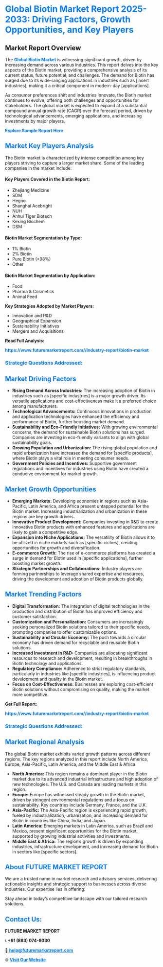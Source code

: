 <h1 style="color: #007BFF;">Global Biotin Market Report 2025-2033: Driving Factors, Growth Opportunities, and Key Players</h1>

<section id="overview">
<h2>Market Report Overview</h2>
<p>The <a href="https://www.futuremarketreport.com//industry-report/biotin-market" style="color: #007BFF; text-decoration: none;"><strong>Global Biotin Market</strong></a> is witnessing significant growth, driven by increasing demand across various industries. This report delves into the key aspects of the Biotin market, providing a comprehensive analysis of its current status, future potential, and challenges. The demand for Biotin has surged due to its wide-ranging applications in industries such as [insert industries], making it a critical component in modern-day [applications].</p>
<p>As consumer preferences shift and industries innovate, the Biotin market continues to evolve, offering both challenges and opportunities for stakeholders. The global market is expected to expand at a substantial compound annual growth rate (CAGR) over the forecast period, driven by technological advancements, emerging applications, and increasing investments by major players.</p>
</section>

<section id="overview">
<p><a href="https://www.futuremarketreport.com//request-sample/reportId=57072" style="color: #007BFF; text-decoration: none;"><strong>Explore Sample Report Here</strong></a></p>
</section>

<section id="key-players">
<h2 style="color: #007BFF;">Market Key Players Analysis</h2>
<p>The Biotin market is characterized by intense competition among key players striving to capture a larger market share. Some of the leading companies in the market include:</p>
<h4>Key Players Covered in the Biotin Report:</h4>
<ul><li>Zhejiang Medicine</li><li>SDM</li><li>Hegno</li><li>Shanghai Acebright</li><li>NUH</li><li>Anhui Tiger Biotech</li><li>Kexing Biochem</li><li>DSM</li></ul>
<h4>Biotin Market Segmentation by Type:</h4>
<ul><li>1% Biotin</li><li>2% Biotin</li><li>Pure Biotin (&gt;98%)</li><li>Other</li></ul>

<h4>Biotin Market Segmentation by Application:</h4>
<ul><li>Food</li><li>Pharma &amp; Cosmetics</li><li>Animal Feed</li></ul>
<p><strong>Key Strategies Adopted by Market Players:</strong></p>
<ul>
<li>Innovation and R&D</li>
<li>Geographical Expansion</li>
<li>Sustainability Initiatives</li>
<li>Mergers and Acquisitions</li>
</ul>
</section>

<section>
<p><strong>Read Full Analysis: </strong></p><a href="https://www.futuremarketreport.com//industry-report/biotin-market" style="color: #007BFF; text-decoration: none;"><strong>https://www.futuremarketreport.com//industry-report/biotin-market</strong></a>
<h3 style="color: #007BFF;">Strategic Questions Addressed:</h3>
</section>

<section id="driving-factors">
<h2 style="color: #007BFF;">Market Driving Factors</h2>
<ul>
<li><strong>Rising Demand Across Industries:</strong> The increasing adoption of Biotin in industries such as [specific industries] is a major growth driver. Its versatile applications and cost-effectiveness make it a preferred choice among manufacturers.</li>
<li><strong>Technological Advancements:</strong> Continuous innovations in production and application technologies have enhanced the efficiency and performance of Biotin, further boosting market demand.</li>
<li><strong>Sustainability and Eco-Friendly Initiatives:</strong> With growing environmental concerns, the demand for sustainable Biotin solutions has surged. Companies are investing in eco-friendly variants to align with global sustainability goals.</li>
<li><strong>Growing Population and Urbanization:</strong> The rising global population and rapid urbanization have increased the demand for [specific products], where Biotin plays a vital role in meeting consumer needs.</li>
<li><strong>Government Policies and Incentives:</strong> Supportive government regulations and incentives for industries using Biotin have created a conducive environment for market growth.</li>
</ul>
</section>

<section id="growth-opportunities">
<h2 style="color: #007BFF;">Market Growth Opportunities</h2>
<ul>
<li><strong>Emerging Markets:</strong> Developing economies in regions such as Asia-Pacific, Latin America, and Africa present untapped potential for the Biotin market. Increasing industrialization and urbanization in these regions are key growth drivers.</li>
<li><strong>Innovative Product Development:</strong> Companies investing in R&D to create innovative Biotin products with enhanced features and applications are likely to gain a competitive edge.</li>
<li><strong>Expansion into Niche Applications:</strong> The versatility of Biotin allows it to be utilized in niche markets such as [specific niches], creating opportunities for growth and diversification.</li>
<li><strong>E-commerce Growth:</strong> The rise of e-commerce platforms has created a surge in demand for Biotin used in [specific applications], further boosting market growth.</li>
<li><strong>Strategic Partnerships and Collaborations:</strong> Industry players are forming partnerships to leverage shared expertise and resources, driving the development and adoption of Biotin products globally.</li>
</ul>
</section>

<section id="trending-factors">
<h2 style="color: #007BFF;">Market Trending Factors</h2>
<ul>
<li><strong>Digital Transformation:</strong> The integration of digital technologies in the production and distribution of Biotin has improved efficiency and customer satisfaction.</li>
<li><strong>Customization and Personalization:</strong> Consumers are increasingly seeking personalized Biotin solutions tailored to their specific needs, prompting companies to offer customizable options.</li>
<li><strong>Sustainability and Circular Economy:</strong> The push towards a circular economy has driven demand for recyclable and reusable Biotin solutions.</li>
<li><strong>Increased Investment in R&D:</strong> Companies are allocating significant resources to research and development, resulting in breakthroughs in Biotin technology and applications.</li>
<li><strong>Regulatory Compliance:</strong> Adherence to strict regulatory standards, particularly in industries like [specific industries], is influencing product development and quality in the Biotin market.</li>
<li><strong>Focus on Cost-Effectiveness:</strong> Businesses are exploring cost-efficient Biotin solutions without compromising on quality, making the market more competitive.</li>
</ul>
</section>

<section>
<p><strong>Get Full Report: </strong></p><a href="https://www.futuremarketreport.com//industry-report/biotin-market" style="color: #007BFF; text-decoration: none;"><strong>https://www.futuremarketreport.com//industry-report/biotin-market</strong></a>
<h3 style="color: #007BFF;">Strategic Questions Addressed:</h3>
</section>


<section id="regional-analysis">
<h2 style="color: #007BFF;">Market Regional Analysis</h2>
<p>The global Biotin market exhibits varied growth patterns across different regions. The key regions analyzed in this report include North America, Europe, Asia-Pacific, Latin America, and the Middle East & Africa:</p>
<ul>
<li><strong>North America:</strong> This region remains a dominant player in the Biotin market due to its advanced industrial infrastructure and high adoption of new technologies. The U.S. and Canada are leading markets in this region.</li>
<li><strong>Europe:</strong> Europe has witnessed steady growth in the Biotin market, driven by stringent environmental regulations and a focus on sustainability. Key countries include Germany, France, and the U.K.</li>
<li><strong>Asia-Pacific:</strong> The Asia-Pacific region is experiencing rapid growth, fueled by industrialization, urbanization, and increasing demand for Biotin in countries like China, India, and Japan.</li>
<li><strong>Latin America:</strong> Emerging markets in Latin America, such as Brazil and Mexico, present significant opportunities for the Biotin market, supported by growing industrial activities and investments.</li>
<li><strong>Middle East & Africa:</strong> The region’s growth is driven by expanding industries, infrastructure development, and increasing demand for Biotin in sectors like [specific sectors].</li>
</ul>
</section>

<footer>
<h2 style="color: #007BFF;">About FUTURE MARKET REPORT</h2>
<p>We are a trusted name in market research and advisory services, delivering actionable insights and strategic support to businesses across diverse industries. Our expertise lies in offering:</p>

<p>Stay ahead in today’s competitive landscape with our tailored research solutions.</p>

<h2 style="color: #007BFF;">Contact Us:</h2>
<p><strong>FUTURE MARKET REPORT</strong></p>
<p>📞 <strong>+91 (883) 074-8030</strong></p>
<p>📧 <strong><a href="mailto:help@futuremarketreport.com" style="color: #007BFF;">help@futuremarketreport.com</a></strong></p>
<p>🌐 <strong><a href="https://www.futuremarketreport.com/" style="color: #007BFF;">Visit Our Website</a></strong></p>
</footer>